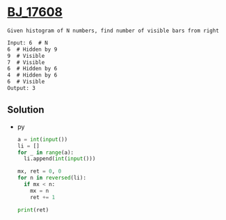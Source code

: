 # [BJ_17608](https://acmicpc.net/problem/17608)

```en
Given histogram of N numbers, find number of visible bars from right
```

```txt
Input: 6  # N
6  # Hidden by 9
9  # Visible
7  # Visible
6  # Hidden by 6
4  # Hidden by 6
6  # Visible
Output: 3
```

## Solution

* py

  ```py
  a = int(input())
  li = []
  for _ in range(a):
    li.append(int(input()))

  mx, ret = 0, 0
  for n in reversed(li):
    if mx < n:
      mx = n
      ret += 1

  print(ret)
  ```

